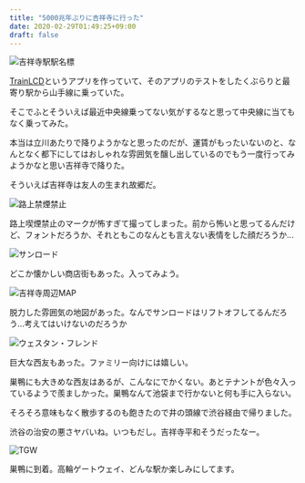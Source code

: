 ```yaml
---
title: "5000兆年ぶりに吉祥寺に行った"
date: 2020-02-29T01:49:25+09:00
draft: false
---
```


![吉祥寺駅駅名標](/img/kichijoji/plate.jpg "吉祥寺駅駅名標")

[TrainLCD](https:trainlcd.tinykitten.me)というアプリを作っていて、そのアプリのテストをしたくぶらりと最寄り駅から山手線に乗っていた。

そこでふとそういえば最近中央線乗ってない気がするなと思って中央線に当てもなく乗ってみた。

本当は立川あたりで降りようかなと思ったのだが、運賃がもったいないのと、なんとなく都下にしてはおしゃれな雰囲気を醸し出しているのでもう一度行ってみようかなと思い吉祥寺で降りた。

そういえば吉祥寺は友人の生まれ故郷だ。

![路上禁煙禁止](/img/kichijoji/nosmoking.jpg "路上禁煙禁止")

路上喫煙禁止のマークが怖すぎて撮ってしまった。前から怖いと思ってるんだけど、フォントだろうか、それともこのなんとも言えない表情をした顔だろうか...

![サンロード](/img/kichijoji/sunroad.jpg "サンロード")

どこか懐かしい商店街もあった。入ってみよう。

![吉祥寺周辺MAP](/img/kichijoji/map.jpg "吉祥寺周辺MAP")

脱力した雰囲気の地図があった。なんでサンロードはリフトオフしてるんだろう...考えてはいけないのだろうか

![ウェスタン・フレンド](/img/kichijoji/westernfriend.jpg "ウェスタン・フレンド")

巨大な西友もあった。ファミリー向けには嬉しい。

巣鴨にも大きめな西友はあるが、こんなにでかくない。あとテナントが色々入っているようで羨ましかった。巣鴨なんて池袋まで行かないと何も手に入らない。

そろそろ意味もなく散歩するのも飽きたので井の頭線で渋谷経由で帰りました。

渋谷の治安の悪さヤバいね。いつもだし。吉祥寺平和そうだったなー。

![TGW](/img/kichijoji/tgw.jpg "TGW")

巣鴨に到着。高輪ゲートウェイ、どんな駅か楽しみにしてます。